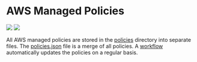 # AWS Managed Policies

![](https://shields.io/date/1654025128.svg?label=last%20run)
![](https://shields.io/date/1654025128.svg?label=last%20updated)

All AWS managed policies are stored in the [policies](policies) directory into
separate files. The [policies.json](policies/policies.json) file is a merge of
all policies. A [workflow](.github/workflows/list-policies.yaml) automatically
updates the policies on a regular basis.
